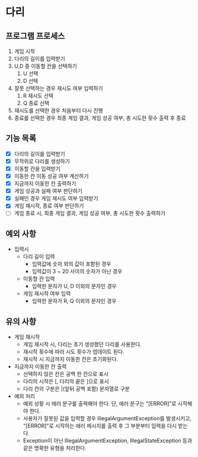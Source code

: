 # 다리
## 프로그램 프로세스
1. 게임 시작
2. 다리의 길이를 입력받기
3. U,D 중 이동할 칸을 선택하기
   1. U 선택
   2. D 선택
4. 잘못 선택하는 경우 재시도 여부 입력하기
   1. R 재시도 선택
   2. Q 종료 선택
5. 재시도를 선택한 경우 처음부터 다시 진행
6. 종료를 선택한 경우 최종 게임 결과, 게임 성공 여부, 총 시도한 횟수 출력 후 종료

## 기능 목록
- [x] 다리의 길이를 입력받기
- [x] 무작위로 다리를 생성하기
- [x] 이동할 칸을 입력받기
- [x] 이동한 칸 이동 성공 여부 계산하기
- [x] 지금까지 이동한 칸 출력하기
- [x] 게임 성공과 실패 여부 판단하기
- [x] 실패인 경우 게임 재시도 여부 입력받기
- [x] 게임 재시작, 종료 여부 판단하기
- [ ] 게임 종료 시, 최종 게임 결과, 게임 성공 여부, 총 시도한 횟수 출력하기

## 예외 사항
- 입력시
  - 다리 길이 입력
    - 입력값에 숫자 외의 값이 포함된 경우
    - 입력값이 3 ~ 20 사이의 숫자가 아닌 경우
  - 이동할 칸 입력
    - 입력한 문자가 U, D 이외의 문자인 경우
  - 게임 재시작 여부 입력
    - 입력한 문자가 R, Q 이외의 문자인 경우

## 유의 사항
   - 게임 재시작
     - 게임 재시작 시, 다리는 초기 생성했던 다리를 사용한다.
     - 재시작 횟수에 따라 시도 횟수가 업데이트 된다.
     - 재시작 시 지금까지 이동한 칸은 초기화된다.
   - 지금까지 이동한 칸 출력
     - 선택하지 않은 칸은 공백 한 칸으로 표시
     - 다리의 시작은 [, 다리의 끝은 ]으로 표시
     - 다리 칸의 구분은 |(앞뒤 공백 포함) 문자열로 구분
   - 예외 처리
     - 예외 상황 시 에러 문구를 출력해야 한다. 단, 에러 문구는 "[ERROR]"로 시작해야 한다.
     - 사용자가 잘못된 값을 입력할 경우 IllegalArgumentException를 발생시키고, "[ERROR]"로 시작하는 에러 메시지를 출력 후 그 부분부터 입력을 다시 받는다.
     - Exception이 아닌 IllegalArgumentException, IllegalStateException 등과 같은 명확한 유형을 처리한다.